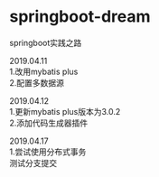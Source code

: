 # springboot-dream
springboot实践之路

2019.04.11  
1.改用mybatis plus  
2.配置多数据源


2019.04.12  
1.更新mybatis plus版本为3.0.2  
2.添加代码生成器插件  

2019.04.17  
1.尝试使用分布式事务  
测试分支提交